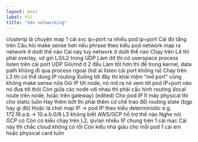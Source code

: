 ```yaml
---
layout: post
label: til
title: "k8s networking"
---
```


<p>
  
</p>
clusterip là chuyện map 1 cái svc ip+port ra nhiều pod ip+port
Cái đó tầng trên
Câu hỏi make sense hơn nếu phrase theo kiểu pod network map ra network ở dưới thế nào
Cái này tuỳ network ở dưới thế nào
Chạy trên L4 thì phải overlay, vd gói L3/L2 trong UDP
Làm dở thì có userspace process listen trên cái port UDP
Gói/mở ở 2 đầu
Làm tốt hơn thì để trong kernel, data path không đi qua process ngoài (list ai listen cái port không ra)
Chạy trên L3 thì có thể dùng IP routing
Xuống tới đây thì khái niệm “mở port” cũng không make sense nữa
Gói IP tới node, nó mở ra nó xem tới pod IP+port nào nó đưa tới thôi
Còn giữa các node với nhau thì phải cấu hình routing (local route trên node, hoặc trên gateway) (edited) 
Cho pod IP
Ít máy physical thì cho static luôn
Hay thêm bớt thì phải thêm cơ chế trao đổi routing state (bgp hay gì đó)
Hoặc là chơi map IP -> pod IP theo kiểu deterministic
e.g. 172.16.a.b -> 10.a.b.0/8
L3 không biết AWS/GCP hỗ trợ thế nào
Nghe nói GCP có
Còn có kiểu chạy trên L2, ipvlan nhiều IP chung trên 1 cái mac
Cái này thì chắc cloud không có rồi
Còn kiểu nhà giàu cho mỗi pod 1 cái eni hoặc physical card luôn

